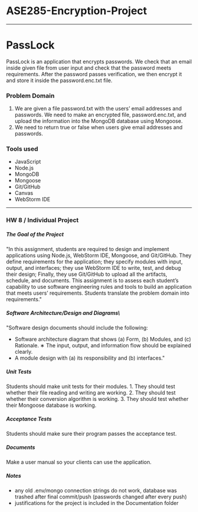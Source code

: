 # ASE285-Encryption-Project

---
# PassLock
PassLock is an application that encrypts passwords. We check that an email inside given file from user input 
and check that the password meets requirements. After the password passes verification, we then
encrypt it and store it inside the password.enc.txt file.

### Problem Domain
1. We are given a file password.txt with the users’ email addresses and
passwords. We need to make an encrypted file, password.enc.txt, and
upload the information into the MongoDB database using Mongoose.
2. We need to return true or false when users give email addresses and
   passwords.

### Tools used
* JavaScript
* Node.js
* MongoDB
* Mongoose
* Git/GitHub
* Canvas
* WebStorm IDE

---
### HW 8 / Individual Project

##### The Goal of the Project
"In this assignment, students are required to design and implement applications
using Node.js, WebStorm IDE, Mongoose, and Git/GitHub. They define requirements for the application; they specify modules with input, output, and
interfaces; they use WebStorm IDE to write, test, and debug their design; Finally,
they use Git/GitHub to upload all the artifacts, schedule, and documents.
This assignment is to assess each student’s capability to use software engineering
rules and tools to build an application that meets users’ requirements. Students translate the problem domain into requirements."

##### Software Architecture/Design and Diagrams\
"Software design documents should include the following:
* Software architecture diagram that shows (a) Form, (b) Modules, and
(c) Rationale.
∗ The input, output, and information flow should be explained
clearly.
* A module design with (a) its responsibility and (b) interfaces."

##### Unit Tests
Students should make unit tests for their modules. 1. They should test whether
their file reading and writing are working. 2. They should test whether their
conversion algorithm is working. 3. They should test whether their Mongoose
database is working.

##### Acceptance Tests
Students should make sure their program passes the acceptance test. 

##### Documents
Make a user manual so your clients can use the application.

##### Notes
- any old .env/mongo connection strings do not work, database was trashed after final commit/push (passwords changed after every push)
- justifications for the project is included in the Documentation folder
